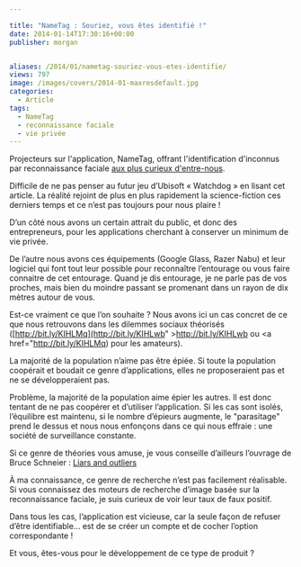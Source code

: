 ```yaml
---

title: "NameTag : Souriez, vous êtes identifié !"
date: 2014-01-14T17:30:16+00:00
publisher: morgan


aliases: /2014/01/nametag-souriez-vous-etes-identifie/
views: 797
image: /images/covers/2014-01-maxresdefault.jpg
categories:
  - Article
tags:
  - NameTag
  - reconnaissance faciale
  - vie privée
---
```

Projecteurs sur l'application, NameTag, offrant l'identification d'inconnus par reconnaissance faciale [aux plus curieux d'entre-nous](http://bit.ly/KIHJUV).

Difficile de ne pas penser au futur jeu d’Ubisoft « Watchdog » en lisant cet article. La réalité rejoint de plus en plus rapidement la science-fiction ces derniers temps et ce n’est pas toujours pour nous plaire !

D’un côté nous avons un certain attrait du public, et donc des entrepreneurs, pour les applications cherchant à conserver un minimum de vie privée.

De l’autre nous avons ces équipements (Google Glass, Razer Nabu) et leur logiciel qui font tout leur possible pour reconnaître l’entourage ou vous faire connaitre de cet entourage. Quand je dis entourage, je ne parle pas de vos proches, mais bien du moindre passant se promenant dans un rayon de dix mètres autour de vous.

Est-ce vraiment ce que l’on souhaite ? Nous avons ici un cas concret de ce que nous retrouvons dans les dilemmes sociaux théorisés ([http://bit.ly/KIHLMq](http://bit.ly/KIHLwb" >http://bit.ly/KIHLwb</a> ou <a href="http://bit.ly/KIHLMq) pour les amateurs).

La majorité de la population n’aime pas être épiée. Si toute la population coopérait et boudait ce genre d’applications, elles ne proposeraient pas et ne se développeraient pas.

Problème, la majorité de la population aime épier les autres. Il est donc tentant de ne pas coopérer et d’utiliser l’application. Si les cas sont isolés, l’équilibre est maintenu, si le nombre d’épieurs augmente, le "parasitage" prend le dessus et nous nous enfonçons dans ce qui nous effraie : une société de surveillance constante.

Si ce genre de théories vous amuse, je vous conseille d’ailleurs l’ouvrage de Bruce Schneier : [Liars and outliers](http://bit.ly/KIHLMr)

À ma connaissance, ce genre de recherche n’est pas facilement réalisable. Si vous connaissez des moteurs de recherche d’image basée sur la reconnaissance faciale, je suis curieux de voir leur taux de faux positif.

Dans tous les cas, l’application est vicieuse, car la seule façon de refuser d’être identifiable... est de se créer un compte et de cocher l’option correspondante !

Et vous, êtes-vous pour le développement de ce type de produit ?
